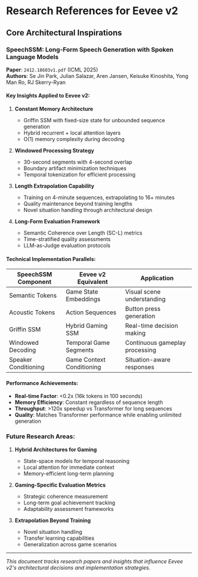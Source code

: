# Research References for Eevee v2

## Core Architectural Inspirations

### SpeechSSM: Long-Form Speech Generation with Spoken Language Models
**Paper**: `2412.18603v1.pdf` (ICML 2025)  
**Authors**: Se Jin Park, Julian Salazar, Aren Jansen, Keisuke Kinoshita, Yong Man Ro, RJ Skerry-Ryan

#### Key Insights Applied to Eevee v2:

1. **Constant Memory Architecture**
   - Griffin SSM with fixed-size state for unbounded sequence generation
   - Hybrid recurrent + local attention layers
   - O(1) memory complexity during decoding

2. **Windowed Processing Strategy**
   - 30-second segments with 4-second overlap
   - Boundary artifact minimization techniques
   - Temporal tokenization for efficient processing

3. **Length Extrapolation Capability**
   - Training on 4-minute sequences, extrapolating to 16+ minutes
   - Quality maintenance beyond training lengths
   - Novel situation handling through architectural design

4. **Long-Form Evaluation Framework**
   - Semantic Coherence over Length (SC-L) metrics
   - Time-stratified quality assessments
   - LLM-as-Judge evaluation protocols

#### Technical Implementation Parallels:

| SpeechSSM Component | Eevee v2 Equivalent | Application |
|---------------------|---------------------|-------------|
| Semantic Tokens | Game State Embeddings | Visual scene understanding |
| Acoustic Tokens | Action Sequences | Button press generation |
| Griffin SSM | Hybrid Gaming SSM | Real-time decision making |
| Windowed Decoding | Temporal Game Segments | Continuous gameplay processing |
| Speaker Conditioning | Game Context Conditioning | Situation-aware responses |

#### Performance Achievements:
- **Real-time Factor**: <0.2x (16k tokens in 100 seconds)
- **Memory Efficiency**: Constant regardless of sequence length
- **Throughput**: >120x speedup vs Transformer for long sequences
- **Quality**: Matches Transformer performance while enabling unlimited generation

### Future Research Areas:

1. **Hybrid Architectures for Gaming**
   - State-space models for temporal reasoning
   - Local attention for immediate context
   - Memory-efficient long-term planning

2. **Gaming-Specific Evaluation Metrics**
   - Strategic coherence measurement
   - Long-term goal achievement tracking
   - Adaptability assessment frameworks

3. **Extrapolation Beyond Training**
   - Novel situation handling
   - Transfer learning capabilities
   - Generalization across game scenarios

---

*This document tracks research papers and insights that influence Eevee v2's architectural decisions and implementation strategies.*